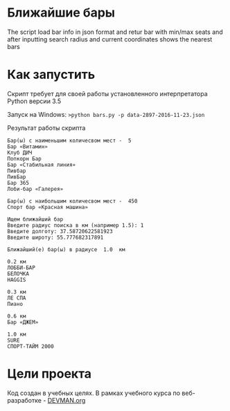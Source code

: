 # Ближайшие бары

The script load bar info in json format and retur bar with min/max seats and after inputting
search radius and current coordinates shows the nearest bars 

# Как запустить

Скрипт требует для своей работы установленного интерпретатора Python версии 3.5

Запуск на Windows: `>python bars.py -p data-2897-2016-11-23.json`

Результат работы скрипта

```
Бар(ы) с наименьшим количесвом мест -  5
Бар «Витамин»
Клуб ДИЧ
Попкорн Бар
Бар «Стабильная линия»
Пивбар
ПивБар
Бар 365
Лоби-бар «Галерея»

Бар(ы) с наибольшим количесвом мест -  450
Спорт бар «Красная машина»

Ищем ближайший бар
Введите радиус поиска в км (например 1.5): 1
Введите долготу: 37.58720622581923
Введите широту: 55.777682317891

Ближайший(е) бар(ы) в радиусе  1.0  км

0.2 км
ЛОББИ-БАР
БЕЛОЧКА
HAGGIS

0.3 км
ЛЕ СПА
Пиано

0.6 км
Бар «ДЖЕМ»

1.0 км
SURE
СПОРТ-ТАЙМ 2000

```

# Цели проекта

Код создан в учебных целях. В рамках учебного курса по веб-разработке - [DEVMAN.org](https://devman.org)

